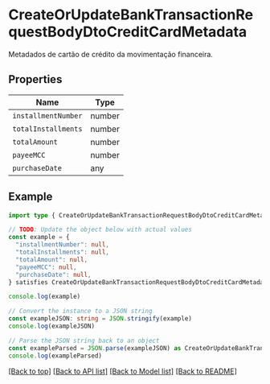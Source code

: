 
# CreateOrUpdateBankTransactionRequestBodyDtoCreditCardMetadata

Metadados de cartão de crédito da movimentação financeira.

## Properties

Name | Type
------------ | -------------
`installmentNumber` | number
`totalInstallments` | number
`totalAmount` | number
`payeeMCC` | number
`purchaseDate` | any

## Example

```typescript
import type { CreateOrUpdateBankTransactionRequestBodyDtoCreditCardMetadata } from '@usesofia/pegasus-core-api-sdk'

// TODO: Update the object below with actual values
const example = {
  "installmentNumber": null,
  "totalInstallments": null,
  "totalAmount": null,
  "payeeMCC": null,
  "purchaseDate": null,
} satisfies CreateOrUpdateBankTransactionRequestBodyDtoCreditCardMetadata

console.log(example)

// Convert the instance to a JSON string
const exampleJSON: string = JSON.stringify(example)
console.log(exampleJSON)

// Parse the JSON string back to an object
const exampleParsed = JSON.parse(exampleJSON) as CreateOrUpdateBankTransactionRequestBodyDtoCreditCardMetadata
console.log(exampleParsed)
```

[[Back to top]](#) [[Back to API list]](../README.md#api-endpoints) [[Back to Model list]](../README.md#models) [[Back to README]](../README.md)


